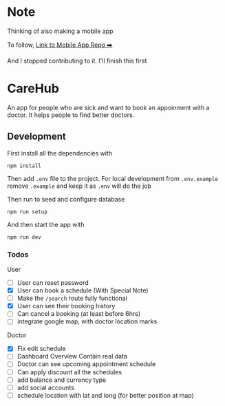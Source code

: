 # Note

Thinking of also making a mobile app

To follow,
[Link to Mobile App Repo ➡️](https://github.com/carehuborg/CareHub.git)

And I stopped contributing to it. I'll finish this first

# CareHub

An app for people who are sick and want to book an appoinment with a doctor. It
helps people to find better doctors.

## Development

First install all the dependencies with

```
npm install
```

Then add `.env` file to the project. For local development from `.env.example`
remove `.example` and keep it as `.env` will do the job

Then run to seed and configure database

```
npm run setup
```

And then start the app with

```
npm run dev
```

### Todos

User

- [ ] User can reset password
- [x] User can book a schedule (With Special Note)
- [ ] Make the `/search` route fully functional
- [x] User can see their booking history
- [ ] Can cancel a booking (at least before 6hrs)
- [ ] integrate google map, with doctor location marks

Doctor

- [x] Fix edit schedule
- [ ] Dashboard Overview Contain real data
- [ ] Doctor can see upcoming appointment schedule
- [ ] Can apply discount all the schedules
- [ ] add balance and currency type
- [ ] add social accounts
- [ ] schedule location with lat and long (for better position at map)
